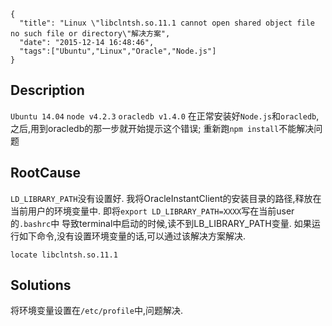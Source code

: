```metadata
{
  "title": "Linux \"libclntsh.so.11.1 cannot open shared object file no such file or directory\"解决方案",
  "date": "2015-12-14 16:48:46",
  "tags":["Ubuntu","Linux","Oracle","Node.js"]
}
```



## Description
`Ubuntu 14.04`
`node v4.2.3`
`oracledb v1.4.0`
在正常安装好`Node.js`和`oracledb`,之后,用到oracledb的那一步就开始提示这个错误;
重新跑`npm install`不能解决问题


## RootCause
`LD_LIBRARY_PATH`没有设置好.
我将OracleInstantClient的安装目录的路径,释放在当前用户的环境变量中.
即将`export LD_LIBRARY_PATH=XXXX`写在当前user的`.bashrc`中
导致terminal中启动的时候,读不到LB_LIBRARY_PATH变量.
如果运行如下命令,没有设置环境变量的话,可以通过该解决方案解决.
```
locate libclntsh.so.11.1
```


## Solutions
将环境变量设置在`/etc/profile`中,问题解决.